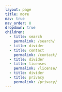 ```yaml
---
layout: page
title: more
nav: true
nav_order: 8
dropdown: true
children:
  - title: search
    permalink: /search/
  - title: divider
  - title: contact
    permalink: /contact/
  - title: divider
  - title: licenses
    permalink: /license/
  - title: divider
  - title: privacy
    permalink: /privacy/
---
```

